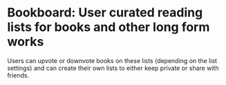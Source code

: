# Bookboard: User curated reading lists for books and other long form works

Users can upvote or downvote books on these lists (depending on the list
settings) and can create their own lists to either keep private or share with
friends.